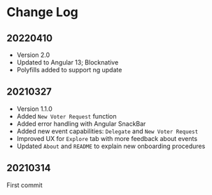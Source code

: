 # Change Log

## 20220410

* Version 2.0
* Updated to Angular 13; Blocknative
* Polyfills added to support ng update

## 20210327

* Version 1.1.0
* Added `New Voter Request` function
* Added error handling with Angular SnackBar
* Added new event capabilities: `Delegate` and `New Voter Request`
* Improved UX for `Explore` tab with more feedback about events
* Updated `About` and `README` to explain new onboarding procedures

## 20210314

First commit